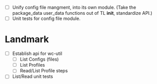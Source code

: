 - [ ] Unify config file mangment, into its own module. (Take the
    package_data user_data functions out of TL __init__, standardize API.)
- [ ] Unit tests for config file module.

# Landmark

- [ ] Establish api for wc-util
    - [ ] List Configs (files)
    - [ ] List Profiles
    - [ ] Read/List Profile steps
- [ ] List/Read unit tests
